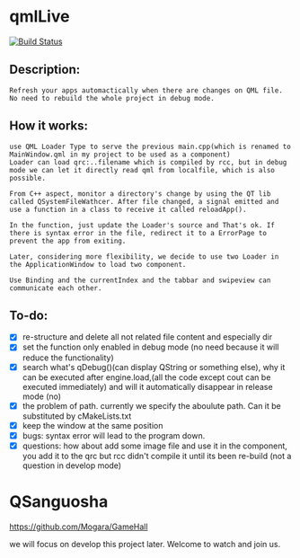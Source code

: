 # qmlLive
[![Build Status](https://travis-ci.org/begoat/qmlLive.svg?branch=master)](https://travis-ci.org/begoat/qmlLive)

## Description:
    Refresh your apps automactically when there are changes on QML file.
    No need to rebuild the whole project in debug mode.

## How it works:
    use QML Loader Type to serve the previous main.cpp(which is renamed to MainWindow.qml in my project to be used as a component)
	Loader can load qrc:..filename which is compiled by rcc, but in debug mode we can let it directly read qml from localfile, which is also possible.

    From C++ aspect, monitor a directory's change by using the QT lib called QSystemFileWathcer. After file changed, a signal emitted and use a function in a class to receive it called reloadApp().

    In the function, just update the Loader's source and That's ok. If there is syntax error in the file, redirect it to a ErrorPage to prevent the app from exiting.

    Later, considering more flexibility, we decide to use two Loader in the ApplicationWindow to load two component.

    Use Binding and the currentIndex and the tabbar and swipeview can communicate each other.

## To-do:
- [X] re-structure and delete all not related file content and especially dir
- [X] set the function only enabled in debug mode (no need because it will reduce the functionality)
- [X] search what's qDebug()(can display QString or something else), why it can be executed after engine.load,(all the code except cout can be executed immediately)
and will it automatically disappear in release mode (no)
- [X] the problem of path. currently we specify the aboulute path. Can it be substituted by cMakeLists.txt
- [X] keep the window at the same position
- [X] bugs: syntax error will lead to the program down.
- [X] questions: how about add some image file and use it in the component, you add it to the qrc but rcc didn't compile it until its been re-build (not a question in develop mode)

# QSanguosha
https://github.com/Mogara/GameHall

we will focus on develop this project later.
 Welcome to watch and join us. 
